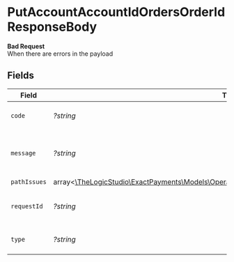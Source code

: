 # PutAccountAccountIdOrdersOrderIdResponseBody

**Bad Request**\
When there are errors in the payload



## Fields

| Field                                                                                                                                                                      | Type                                                                                                                                                                       | Required                                                                                                                                                                   | Description                                                                                                                                                                | Example                                                                                                                                                                    |
| -------------------------------------------------------------------------------------------------------------------------------------------------------------------------- | -------------------------------------------------------------------------------------------------------------------------------------------------------------------------- | -------------------------------------------------------------------------------------------------------------------------------------------------------------------------- | -------------------------------------------------------------------------------------------------------------------------------------------------------------------------- | -------------------------------------------------------------------------------------------------------------------------------------------------------------------------- |
| `code`                                                                                                                                                                     | *?string*                                                                                                                                                                  | :heavy_minus_sign:                                                                                                                                                         | Code of the validation error.                                                                                                                                              | validation-error                                                                                                                                                           |
| `message`                                                                                                                                                                  | *?string*                                                                                                                                                                  | :heavy_minus_sign:                                                                                                                                                         | Message explaining the validation error.                                                                                                                                   | Client request body failed validation                                                                                                                                      |
| `pathIssues`                                                                                                                                                               | array<[\TheLogicStudio\ExactPayments\Models\Operations\PutAccountAccountIdOrdersOrderIdPathIssues](../../Models/Operations/PutAccountAccountIdOrdersOrderIdPathIssues.md)> | :heavy_minus_sign:                                                                                                                                                         | N/A                                                                                                                                                                        |                                                                                                                                                                            |
| `requestId`                                                                                                                                                                | *?string*                                                                                                                                                                  | :heavy_minus_sign:                                                                                                                                                         | Request identifier in UUID format.                                                                                                                                         | bcc78633-cd09-4e7d-8f3b-d593fdc1439c                                                                                                                                       |
| `type`                                                                                                                                                                     | *?string*                                                                                                                                                                  | :heavy_minus_sign:                                                                                                                                                         | Type of the validation error.                                                                                                                                              | invalid-request-error                                                                                                                                                      |